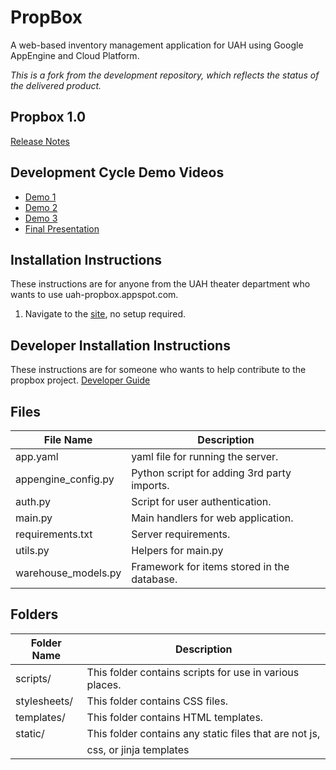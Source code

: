 # PropBox
A web-based inventory management application for UAH using Google AppEngine and Cloud Platform.

*This is a fork from the development repository, which reflects the status of the delivered product.*

## Propbox 1.0
[Release Notes](Propbox_1.0_Release_Notes.pdf)

## Development Cycle Demo Videos
* [Demo 1](https://www.youtube.com/watch?v=WzrQXxxZmw4)
* [Demo 2](https://www.youtube.com/watch?v=05PVDm8bSlo)
* [Demo 3](https://www.youtube.com/watch?v=HzJdMjkLOuA)
* [Final Presentation](https://youtu.be/8uIj-iSuMgg?t=4s)

## Installation Instructions
These instructions are for anyone from the UAH theater department who wants to use uah-propbox.appspot.com.

1. Navigate to the [site](https://uah-propbox.appspot.com), no setup required.

## Developer Installation Instructions
These instructions are for someone who wants to help contribute to the propbox project.
[Developer Guide](https://docs.google.com/document/d/150tjfQCVWj44AUbpQ-3HOCYtCxwx4G8quTkFvtUQkTU/edit?usp=sharing)

## Files

| File Name           | Description                                   |
|---------------------|-----------------------------------------------|
| app.yaml            | yaml file for running the server.             |
| appengine_config.py | Python script for adding 3rd party imports.   |
| auth.py             | Script for user authentication.               |
| main.py             | Main handlers for web application.            |
| requirements.txt    | Server requirements.                          |
| utils.py 			  | Helpers for main.py 						  |
| warehouse_models.py | Framework for items stored in the database.   |

## Folders

| Folder Name    | Description                                             |
|----------------|---------------------------------------------------------|
| scripts/       | This folder contains scripts for use in various places. |
| stylesheets/   | This folder contains CSS files.                         |
| templates/     | This folder contains HTML templates.                    |
| static/        | This folder contains any static files that are not js,  |
|                | css, or jinja templates                                 
